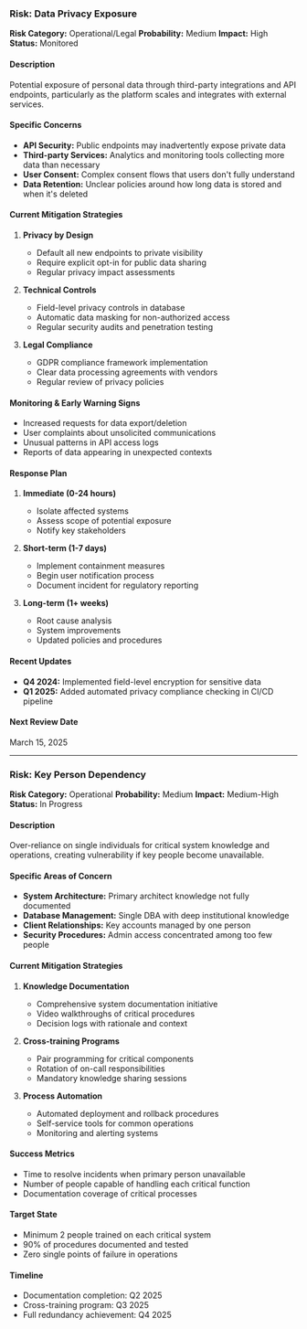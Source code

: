 ### Risk: Data Privacy Exposure

**Risk Category:** Operational/Legal
**Probability:** Medium
**Impact:** High
**Status:** Monitored

#### Description
Potential exposure of personal data through third-party integrations and API endpoints, particularly as the platform scales and integrates with external services.

#### Specific Concerns
- **API Security:** Public endpoints may inadvertently expose private data
- **Third-party Services:** Analytics and monitoring tools collecting more data than necessary
- **User Consent:** Complex consent flows that users don't fully understand
- **Data Retention:** Unclear policies around how long data is stored and when it's deleted

#### Current Mitigation Strategies
1. **Privacy by Design**
   - Default all new endpoints to private visibility
   - Require explicit opt-in for public data sharing
   - Regular privacy impact assessments

2. **Technical Controls**
   - Field-level privacy controls in database
   - Automatic data masking for non-authorized access
   - Regular security audits and penetration testing

3. **Legal Compliance**
   - GDPR compliance framework implementation
   - Clear data processing agreements with vendors
   - Regular review of privacy policies

#### Monitoring & Early Warning Signs
- Increased requests for data export/deletion
- User complaints about unsolicited communications
- Unusual patterns in API access logs
- Reports of data appearing in unexpected contexts

#### Response Plan
1. **Immediate (0-24 hours)**
   - Isolate affected systems
   - Assess scope of potential exposure
   - Notify key stakeholders

2. **Short-term (1-7 days)**
   - Implement containment measures
   - Begin user notification process
   - Document incident for regulatory reporting

3. **Long-term (1+ weeks)**
   - Root cause analysis
   - System improvements
   - Updated policies and procedures

#### Recent Updates
- **Q4 2024:** Implemented field-level encryption for sensitive data
- **Q1 2025:** Added automated privacy compliance checking in CI/CD pipeline

#### Next Review Date
March 15, 2025

---

### Risk: Key Person Dependency

**Risk Category:** Operational
**Probability:** Medium
**Impact:** Medium-High
**Status:** In Progress

#### Description
Over-reliance on single individuals for critical system knowledge and operations, creating vulnerability if key people become unavailable.

#### Specific Areas of Concern
- **System Architecture:** Primary architect knowledge not fully documented
- **Database Management:** Single DBA with deep institutional knowledge
- **Client Relationships:** Key accounts managed by one person
- **Security Procedures:** Admin access concentrated among too few people

#### Current Mitigation Strategies
1. **Knowledge Documentation**
   - Comprehensive system documentation initiative
   - Video walkthroughs of critical procedures
   - Decision logs with rationale and context

2. **Cross-training Programs**
   - Pair programming for critical components
   - Rotation of on-call responsibilities
   - Mandatory knowledge sharing sessions

3. **Process Automation**
   - Automated deployment and rollback procedures
   - Self-service tools for common operations
   - Monitoring and alerting systems

#### Success Metrics
- Time to resolve incidents when primary person unavailable
- Number of people capable of handling each critical function
- Documentation coverage of critical processes

#### Target State
- Minimum 2 people trained on each critical system
- 90% of procedures documented and tested
- Zero single points of failure in operations

#### Timeline
- Documentation completion: Q2 2025
- Cross-training program: Q3 2025
- Full redundancy achievement: Q4 2025
